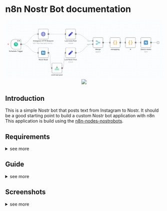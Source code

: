 # n8n Nostr Bot documentation


<p align="center"><img src="screenshots/Overview.PNG"></img>
<a href="https://opensource.org/licenses/MIT" title="License: MIT"><img src="https://img.shields.io/badge/License-MIT-blue.svg"></img></a>
</p>

## Introduction
This is a simple Nostr bot that posts text from Instagram to Nostr. It should be a good starting point to build a custom Nostr bot application with n8n
<br>
This application is build using the <a href="https://github.com/ocknamo/n8n-nodes-nostrobots?tab=readme-ov-file">n8n-nodes-nostrobots</a>.

## Requirements
<details>
<summary>see more</summary>

- n8n installed (either locally or via the cloud)
<br><br>
-------
<br><br>
If you want to run it locally for free I recommend using docker.
<br>

### <u>Install docker (may change, depending on your OperatingSystem)</u><br>
`sudo apt install docker.io`

### <u>Install n8n</u>
`docker run -d --name n8n -p 5680:5678 n8nio/n8n`
<br>After this you can open n8n in your browser at http://localhost:5680

### <u>Helpfull docker commands</u>
List all active containers (get ContainerID):<br>
`docker ps -a`

Stop container<br>
`docker stop replaceWithContainerID`<br>
`docker rm replaceWithContainerID`

Restart<br>
`docker restart n8n`
</details>

## Guide
<details>
<summary>see more</summary>

1. You first need to install the nostrobots nodes<br>
https://github.com/ocknamo/n8n-nodes-nostrobots?tab=readme-ov-file<br>
https://docs.n8n.io/integrations/community-nodes/installation/manual-install/

2. Then get a API token from api.apify to scrape instagram <br>
https://apify.com/apify/instagram-scraper

3. Create a Nostr account to gain the nsec and npub key

4. Download the this template (bot.json) and upload it in n8n.
<br><br> 
Or rebuild the nodes as seen in the overview picture. See greater detail by unfloding the screenshots.
You can also copy all code used in the "code snipets" folder for faster rebuild.

5. Customize:

- Set a Instagram Username
- Add tokens for Instaagram
- Enter the npub and nsec for the nostr nodes

</details>

## Screenshots
<details>
<summary>see more</summary>

### Top row:
![Screenshot](screenshots/http%20request.PNG)
![Screenshot](screenshots/Last%20Insta%20Post.PNG)

### Bottom row:
![Screenshot](screenshots/Nostr%20Read.PNG)
![Screenshot](screenshots/Limit%20last%20Post.PNG)
![Screenshot](screenshots/Last%20Nostr%20Post.PNG)

### Merge:
![Screenshot](screenshots/Merge.PNG)
![Screenshot](screenshots/remapping.PNG)
![Screenshot](screenshots/if.PNG)
![Screenshot](screenshots/Send%20event.PNG)
</details>